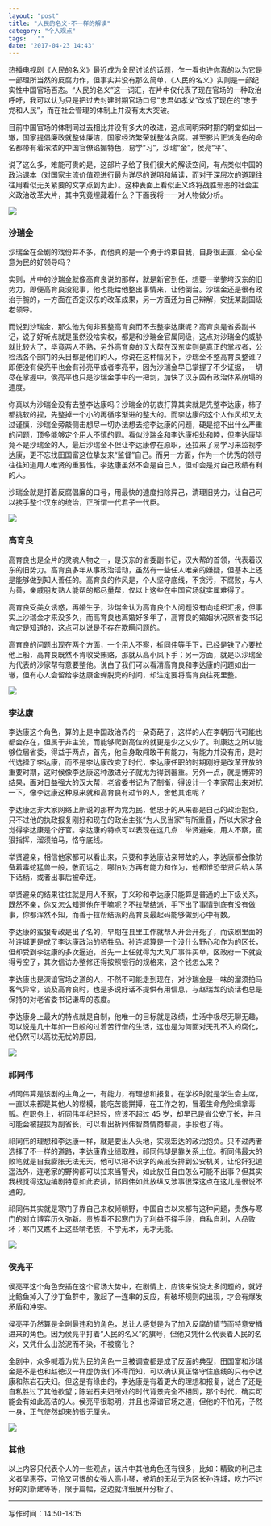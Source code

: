 ```yaml
---
layout: "post"
title: "人民的名义-不一样的解读"
category: "个人观点"
tags:   ""
date: "2017-04-23 14:43"
---
```


热播电视剧《人民的名义》最近成为全民讨论的话题，乍一看也许你真的以为它是一部理所当然的反腐力作，但事实并没有那么简单，《人民的名义》实则是一部纪实性中国官场百态。“人民的名义”这一词汇，在片中仅代表了现在官场的一种政治呼吁，我可以认为只是把过去封建时期官场口号“忠君如孝父”改成了现在的“忠于党和人民”，而在社会管理的体制上并没有太大突破。

目前中国官场的体制同过去相比并没有多大的改进，这点同明宋时期的朝堂如出一辙，国家提倡廉政就整体廉洁，国家经济繁荣就整体贪腐。甚至影片正派角色的命名都带有着浓浓的中国官僚谄媚特色，易学“习”，沙瑞“金”，侯亮“平”。

说了这么多，难能可贵的是，这部片子给了我们很大的解读空间，有点类似中国的政治课本（对国家主流价值观进行最为详尽的说明和解读，而对于深层次的道理往往用看似无关紧要的文字点到为止）。这种表面上看似正义终将战胜邪恶的社会主义政治改革大片，其中究竟埋藏着什么？下面我将一一对人物做分析。

![](https://raw.githubusercontent.com/noparkinghere/noparkinghere.github.io/master/img/2017-04-23-人民的名义-不一样的解读/0.jpg)

<!-- more -->

### 沙瑞金

沙瑞金在全剧的戏份并不多，而他真的是一个勇于约束自我，自身很正直，全心全意为民的好领导吗？

实则，片中的沙瑞金就像高育良说的那样，就是新官到任，想要一举整垮汉东的旧势力，即便高育良没犯事，他也能给他整出事情来，让他倒台。沙瑞金还是很有政治手腕的，一方面在否定汉东的改革成果，另一方面还为自己辩解，安抚某副国级老领导。

而说到沙瑞金，那么他为何非要整高育良而不去整李达康呢？高育良是省委副书记，说了好听点就是虽然没啥实权，都是和沙瑞金官属同级，这点对沙瑞金的威胁就比较大了，毕竟两人不熟，另外高育良的汉大帮在汉东实则是真正的掌权者，公检法各个部门的头目都是他们的人，你说在这种情况下，沙瑞金不整高育良整谁？即便没有侯亮平也会有孙亮平或者李亮平，因为沙瑞金早已掌握了不少证据，一切尽在掌握中，侯亮平也只是沙瑞金手中的一把剑，加快了汉东固有政治体系崩塌的速度。

你真以为沙瑞金没有去整李达康吗？沙瑞金的初衷打算其实就是先整李达康，柿子都挑软的捏，先整掉一个小的再循序渐进的整大的。而李达康的这个人作风却又太过谨慎，沙瑞金旁敲侧击想尽一切办法想去挖李达康的问题，硬是挖不出什么严重的问题，顶多能够定个用人不慎的罪。看似沙瑞金和李达康相处和睦，但李达康毕竟不是沙瑞金的人，最后沙瑞金不但让李达康停在原职，还拉来了易学习来监视李达康，更不忘找田国富这位挚友来“监督”自己。而另一方面，作为一个优秀的领导往往知道用人唯贤的重要性，李达康虽然不会是自己人，但却会是对自己政绩有利的人。

沙瑞金就是打着反腐倡廉的口号，用最快的速度扫除异己，清理旧势力，让自己可以接手整个汉东的统治，正所谓一代君子一代臣。

![](https://raw.githubusercontent.com/noparkinghere/noparkinghere.github.io/master/img/2017-04-23-人民的名义-不一样的解读/1.jpg)

### 高育良

高育良也是全片的灵魂人物之一，是汉东的省委副书记，汉大帮的首领，代表着汉东的旧势力。高育良多年从事政治活动，虽然有一些任人唯亲的嫌疑，但基本上还是能够做到知人善任的。高育良的作风是，个人坚守底线，不贪污，不腐败，与人为善，亲戚朋友熟人能帮的都尽量帮，仅以上这些在中国官场就实属难得了。

高育良受美女诱惑，再婚生子，沙瑞金认为高育良个人问题没有向组织汇报，但事实上沙瑞金才来没多久，而高育良也离婚好多年了，高育良的婚姻状况原省委书记肯定是知道的，这点可以说是不存在欺瞒问题的。

高育良的问题出现在两个方面，一个用人不察，祈同伟等手下，已经是铁了心要拉他上船，高育良既然不肯收受贿赂，那就从高小凤下手；另一方面，就是以沙瑞金为代表的沙家帮有意要整他。说白了我们可以看清高育良和李达康的问题如出一辙，但有心人会留给李达康金蝉脱壳的时间，却注定要将高育良往死里整。

![](https://raw.githubusercontent.com/noparkinghere/noparkinghere.github.io/master/img/2017-04-23-人民的名义-不一样的解读/2.jpg)

### 李达康

李达康这个角色，算的上是中国政治界的一朵奇葩了，这样的人在李朝历代可能也都会存在，但属于非主流，而能够爬到高位的就更是少之又少了。利康达之所以能够位居省委，得益于两点，首先，他自身敢闯敢干有能力，有能力并没有用，是时代选择了李达康，而不是李达康改变了时代，李达康任职的时期刚好是改革开放的重要时期，这时候像李达康这种激进分子就尤为得到器重。另外一点，就是博弈的结果，面对日益强大的汉大帮，老省委书记为了制衡，得设计一个李家帮出来对抗一下，像李达康这种原来就和高育良有过节的人，舍他其谁呢？

李达康远非大家网络上所说的那样为党为民，他忠于的从来都是自己的政治抱负，只不过他的执政报复刚好和现在的政治主张“为人民当家”有所重叠，所以大家才会觉得李达康是个好官。李达康的特点可以表现在这几点：举贤避亲，用人不察，蛮狠指挥，溜须拍马，恪守底线。

举贤避亲，相信他家都可以看出来，只要和李达康沾亲带故的人，李达康都会像防备着毒蛇猛兽一般，敬而远之，哪怕对方再有能力和作为，他都惟恐举贤后给人落下话柄，或者出事后被牵连。

举贤避亲的结果往往就是用人不察，丁义珍和李达康只能算是普通的上下级关系，既然不亲，你又怎么知道他在干嘛呢？不拉帮结派，手下出了事情到底有没有做事，你都浑然不知，而善于拉帮结派的高育良最起码能够做到心中有数。

李达康的蛮狠专政是出了名的，早期在县里工作就帮人开会开死了，而该剧里面的孙连城更是成了李达康政治的牺牲品。孙连城算是一个没什么野心和作为的区长，但却受到李达康的多次逼迫，首先一上任就得为大风厂事件买单，区政府一下就变得亏空了，其次信访办整修还得按照银行的规格来，这个钱怎么来？

李达康也是深谙官场之道的人，不然不可能走到现在，对沙瑞金是一味的溜须拍马客气异常，谈及高育良时，也是多说好话不提供有用信息，与赵瑞龙的谈话也总是保持的对老省委书记谦卑的态度。

李达康身上最大的特点就是自制，他唯一的目标就是政绩，生活中极尽无聊无趣，可以说是几十年如一日般的过着苦行僧的生活，这也是为何面对无孔不入的腐化，他仍然可以高枕无忧的原因。

![](https://raw.githubusercontent.com/noparkinghere/noparkinghere.github.io/master/img/2017-04-23-人民的名义-不一样的解读/3.jpg)

### 祁同伟

祈同伟算是该剧的主角之一，有能力，有理想和报复。在学校时就是学生会主席，一直以来都是其他人的楷模，能吃苦能拼搏，在工作之初，冒着生命危险缉拿毒贩。在职务上，祈同伟年纪轻轻，应该不超过 45 岁，却早已是省公安厅长，并且可能会被提拔为副省长，可以看出祈同伟智商情商都高，手段也了得。

祁同伟的理想和李达康一样，就是要出人头地，实现宏达的政治抱负。只不过两者选择了不一样的道路，李达康靠业绩取胜，祁同伟却是靠关系上位。祈同伟最大的败笔就是自我膨胀无法无天，他可以把不识字的亲戚安排到公安机关，让伦奸犯逍遥法外，连老家的野狗都可以拉来当警犬，如此放任自由怎么可能不出事？但其实我根觉得这边编剧特意如此安排，祁同伟如此放纵又涉事很深这点在这儿是很说不通的。

祁同伟其实就是寒门子靠自己来权倾朝野，中国自古以来都有这种问题，贵族与寒门的对立博弈历久弥新。贵族看不起寒门为了利益不择手段，自私自利，人品败坏；寒门又瞧不上这些啃老族，不学无术，无才无能。

![](https://raw.githubusercontent.com/noparkinghere/noparkinghere.github.io/master/img/2017-04-23-人民的名义-不一样的解读/4.jpg)

### 侯亮平

侯亮平这个角色安插在这个官场大势中，在剧情上，应该来说没太多问题的，就好比鲶鱼掉入了沙丁鱼群中，激起了一连串的反应，有破坏规则的出现，才会有爆发矛盾和冲突。

侯亮平仍然算是全剧最违和的角色，总让人感觉是为了加入反腐的情节而特意安插进来的角色。因为侯亮平打着“人民的名义”的旗号，但他又凭什么代表着人民的名义，又凭什么出淤泥而不染，不被腐化？

全剧中，众多喊着为党为民的角色一旦被调查都是成了反面的典型，田国富和沙瑞金是不是也和赵徳汉一样虚伪我们不得而知，可以确认真正恪守住底线的只有李达康和陈岩石夫妇。但这是有缘由的，李达康是有着更大的理想和报复，说白了还是自私胜过了其他欲望；陈岩石夫妇所处的时代背景完全不相同，那个时代，确实可能会有如此高洁的人。侯亮平很聪明，并且也深谙官场之道，但他的不怕死，孑然一身，正气使然却来的很无厘头。

![](https://raw.githubusercontent.com/noparkinghere/noparkinghere.github.io/master/img/2017-04-23-人民的名义-不一样的解读/5.jpg)

### 其他

以上内容只代表个人的一些观点，该片中其他角色还有很多，比如：精致的利己主义者吴惠芬，可怜又可恨的女强人高小琴，被坑的无私无为区长孙连城，吃力不讨好的刘新建等等，限于篇幅，这边就详细展开分析了。

***

写作时间：14:50-18:15
